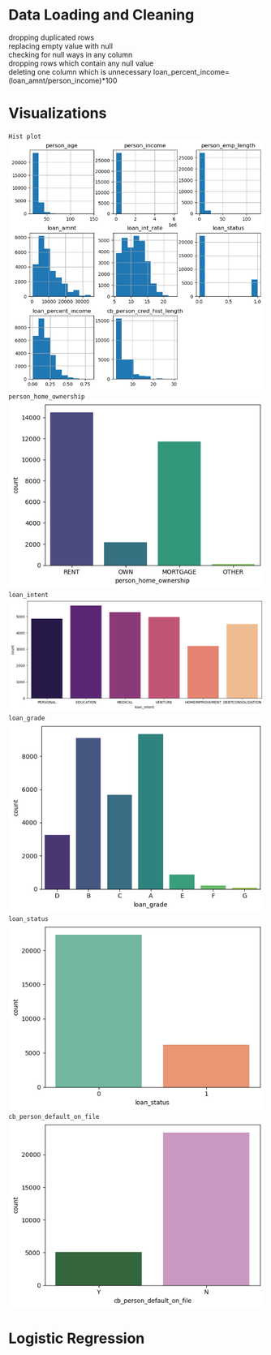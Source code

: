 # Data Loading and Cleaning
dropping duplicated rows  
replacing empty value with null  
checking for null ways in any column  
dropping rows which contain any null value  
deleting one column which is unnecessary   loan_percent_income=(loan_amnt/person_income)*100
# Visualizations
`Hist plot`
![alt text](images/image.png)
`person_home_ownership`
![alt text](images/image-1.png)
`loan_intent`
![alt text](images/image-2.png)
`loan_grade`
![alt text](images/image-3.png)
`loan_status`
![alt text](images/image-4.png)
`cb_person_default_on_file`
![alt text](images/image-5.png)

# Logistic Regression


